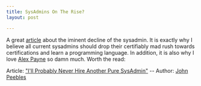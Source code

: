 ```yaml
---
title: SysAdmins On The Rise?
layout: post

---
```


A great [article][3] about the iminent decline of the sysadmin. It is exactly
why I believe all current sysadmins should drop their certifiably mad rush
towards certifications and learn a programming language. In addition, it is
also why I love [Alex Payne][2] so damn much. Worth the read:

Article: ["I'll Probably Never Hire Another Pure SysAdmin"][3]
-- Author: [John Peebles][4]

[2]: http://cloudbacon.com/2011/05/09/It-Is-Just-Environmental/
[3]: http://peebs.org/2011/10/16/ill-probably-never-hire-another-pure-sysadmin/
[4]: http://twitter.com/johnjpeebles
